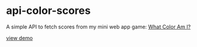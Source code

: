 # api-color-scores

A simple API to fetch scores from my mini web app game: [What Color Am I?](https://github.com/jennienguyendev/what-color-am-i-draft)

[view demo](https://api-color-scores-production.up.railway.app/)
